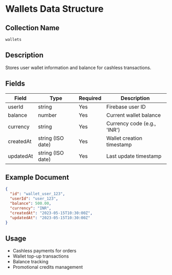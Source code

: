 # Wallets Data Structure

## Collection Name
`wallets`

## Description
Stores user wallet information and balance for cashless transactions.

## Fields
| Field | Type | Required | Description |
|-------|------|----------|-------------|
| userId | string | Yes | Firebase user ID |
| balance | number | Yes | Current wallet balance |
| currency | string | Yes | Currency code (e.g., 'INR') |
| createdAt | string (ISO date) | Yes | Wallet creation timestamp |
| updatedAt | string (ISO date) | Yes | Last update timestamp |

## Example Document
```json
{
  "id": "wallet_user_123",
  "userId": "user_123",
  "balance": 500.00,
  "currency": "INR",
  "createdAt": "2023-05-15T10:30:00Z",
  "updatedAt": "2023-05-15T10:30:00Z"
}
```

## Usage
- Cashless payments for orders
- Wallet top-up transactions
- Balance tracking
- Promotional credits management